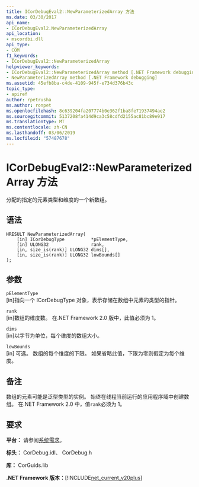 ```yaml
---
title: ICorDebugEval2::NewParameterizedArray 方法
ms.date: 03/30/2017
api_name:
- ICorDebugEval2.NewParameterizedArray
api_location:
- mscordbi.dll
api_type:
- COM
f1_keywords:
- ICorDebugEval2::NewParameterizedArray
helpviewer_keywords:
- ICorDebugEval2::NewParameterizedArray method [.NET Framework debugging]
- NewParameterizedArray method [.NET Framework debugging]
ms.assetid: 45efb8ba-c4de-4109-945f-e734d376b43c
topic_type:
- apiref
author: rpetrusha
ms.author: ronpet
ms.openlocfilehash: 8c639204fa207774b0e362f1ba8fe71937494ae2
ms.sourcegitcommit: 5137208fa414d9ca3c58cdfd2155ac81bc89e917
ms.translationtype: MT
ms.contentlocale: zh-CN
ms.lasthandoff: 03/06/2019
ms.locfileid: "57487678"
---
```

# <a name="icordebugeval2newparameterizedarray-method"></a>ICorDebugEval2::NewParameterizedArray 方法
分配的指定的元素类型和维度的一个新数组。  
  
## <a name="syntax"></a>语法  
  
```  
HRESULT NewParameterizedArray(  
    [in] ICorDebugType          *pElementType,  
    [in] ULONG32                rank,  
    [in, size_is(rank)] ULONG32 dims[],  
    [in, size_is(rank)] ULONG32 lowBounds[]  
);  
```  
  
## <a name="parameters"></a>参数  
 `pElementType`  
 [in]指向一个 ICorDebugType 对象，表示存储在数组中元素的类型的指针。  
  
 `rank`  
 [in]数组的维度数。 在.NET Framework 2.0 版中，此值必须为 1。  
  
 `dims`  
 [in]以字节为单位，每个维度的数组大小。  
  
 `lowBounds`  
 [in] 可选。 数组的每个维度的下限。 如果省略此值，下限为零则假定为每个维度。  
  
## <a name="remarks"></a>备注  
 数组的元素可能是泛型类型的实例。 始终在线程当前运行的应用程序域中创建数组。 在.NET Framework 2.0 中，值`rank`必须为 1。  
  
## <a name="requirements"></a>要求  
 **平台：** 请参阅[系统需求](../../../../docs/framework/get-started/system-requirements.md)。  
  
 **标头：** CorDebug.idl、 CorDebug.h  
  
 **库：** CorGuids.lib  
  
 **.NET Framework 版本：**[!INCLUDE[net_current_v20plus](../../../../includes/net-current-v20plus-md.md)]
